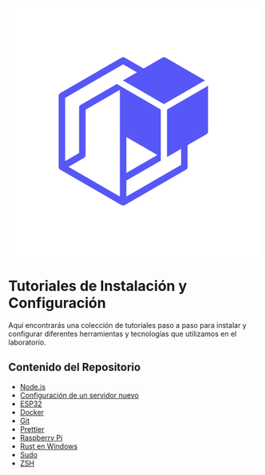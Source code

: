 <img src="/carpeta-imagenes/logo-enflujo-92.png" alt="logo enflujo"/>

# Tutoriales de Instalación y Configuración

Aquí encontrarás una colección de tutoriales paso a paso para instalar y configurar diferentes herramientas y tecnologías que utilizamos en el laboratorio.

## Contenido del Repositorio

- [Node.js](https://github.com/enflujo/enflujo-configuracion/blob/main/node.md)
- [Configuración de un servidor nuevo](https://github.com/enflujo/enflujo-configuracion/blob/main/Configuraci%C3%B3n%20de%20un%20servidor%20nuevo.md)
- [ESP32](https://github.com/enflujo/enflujo-configuracion/blob/main/esp32.md)
- [Docker](https://github.com/enflujo/enflujo-configuracion/blob/main/docker.md)
- [Git](https://github.com/enflujo/enflujo-configuracion/blob/main/git.md)
- [Prettier](https://github.com/enflujo/enflujo-configuracion/blob/main/prettier.md)
- [Raspberry Pi](https://github.com/enflujo/enflujo-configuracion/blob/main/raspberry.md)
- [Rust en Windows](https://github.com/enflujo/enflujo-configuracion/blob/main/rust-windows.md)
- [Sudo](https://github.com/enflujo/enflujo-configuracion/blob/main/sudo.md)
- [ZSH](https://github.com/enflujo/enflujo-configuracion/blob/main/zsh.md)





